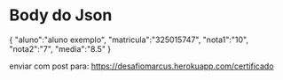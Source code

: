 # Body do Json
{
  "aluno":"aluno exemplo",
  "matricula":"325015747",
  "nota1":"10",
  "nota2":"7",
  "media":"8.5"
}

enviar com post para: https://desafiomarcus.herokuapp.com/certificado
